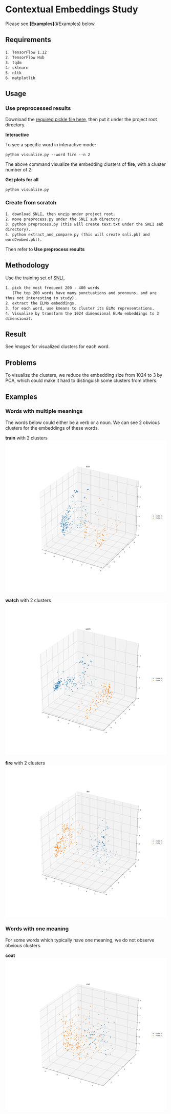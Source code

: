 # Contextual Embeddings Study

Please see **[Examples]**(#Examples) below. 

## Requirements
    1. TensorFlow 1.12
    2. TensorFlow Hub
    3. tqdm
    4. sklearn
    5. nltk
    6. matplotlib

## Usage

### Use preprocessed results

Download the [required pickle file here](https://drive.google.com/open?id=149RvKn4nPldCCmVd8Yvo7IcDhbCC4ekX), then put it under the project root directory.

**Interactive**

To see a specific word in interactive mode:
   
    python visualize.py --word fire --n 2
    
 The above command visualize the embedding clusters of **fire**, with a cluster number of 2.

**Get plots for all**
    
    python visualize.py
    
### Create from scratch

    1. download SNLI, then unzip under project root.
    2. move preprocess.py under the SNLI sub directory.
    3. python preprocess.py (this will create text.txt under the SNLI sub directory).
    4. python extract_and_compare.py (this will create snli.pkl and word2embed.pkl).

Then refer to **Use preprocess results**
    
## Methodology

Use the training set of [SNLI](https://nlp.stanford.edu/projects/snli/), 
        
    1. pick the most frequent 200 - 400 words 
       (The top 200 words have many punctuations and pronouns, and are thus not interesting to study).
    2. extract the ELMo embeddings.
    3. for each word, use kmeans to cluster its ELMo representations.
    4. Visualize by transform the 1024 dimensional ELMo embeddings to 3 dimensional.

## Result

See *images* for visualized clusters for each word.

## Problems

To visualize the clusters, we reduce the embedding size from 1024 to 3 by PCA, which could
make it hard to distinguish some clusters from others. 
    
## Examples

### Words with multiple meanings

The words below could either be a verb or a noun. 
We can see 2 obvious clusters for the embeddings of these words.

**train** with 2 clusters
![\"Train\" with 2 clusters](images/train/2.png)

**watch** with 2 clusters
![\"Watch\" with 2 clusters](images/watch/2.png)

**fire** with 2 clusters
![\"fire\" with 2 clusters](images/fire/2.png)

### Words with one meaning

For some words which typically have one meaning, we do not observe obvious clusters.

**coat** 
![\"coat\" with 2 clusters](images/coat/2.png)

